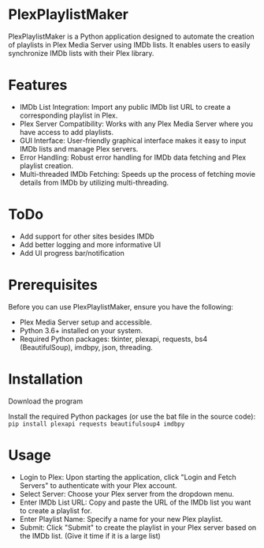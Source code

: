 # PlexPlaylistMaker
PlexPlaylistMaker is a Python application designed to automate the creation of playlists in Plex Media Server using IMDb lists. It enables users to easily synchronize IMDb lists with their Plex library.

# Features
* IMDb List Integration: Import any public IMDb list URL to create a corresponding playlist in Plex.
* Plex Server Compatibility: Works with any Plex Media Server where you have access to add playlists.
* GUI Interface: User-friendly graphical interface makes it easy to input IMDb lists and manage Plex servers.
* Error Handling: Robust error handling for IMDb data fetching and Plex playlist creation.
* Multi-threaded IMDb Fetching: Speeds up the process of fetching movie details from IMDb by utilizing multi-threading.

# ToDo
* Add support for other sites besides IMDb
* Add better logging and more informative UI
* Add UI progress bar/notification

# Prerequisites
Before you can use PlexPlaylistMaker, ensure you have the following:

* Plex Media Server setup and accessible.
* Python 3.6+ installed on your system.
* Required Python packages: tkinter, plexapi, requests, bs4 (BeautifulSoup), imdbpy, json, threading.

# Installation
Download the program

Install the required Python packages (or use the bat file in the source code):
`pip install plexapi requests beautifulsoup4 imdbpy` 

# Usage
* Login to Plex: Upon starting the application, click "Login and Fetch Servers" to authenticate with your Plex account.
* Select Server: Choose your Plex server from the dropdown menu.
* Enter IMDb List URL: Copy and paste the URL of the IMDb list you want to create a playlist for.
* Enter Playlist Name: Specify a name for your new Plex playlist.
* Submit: Click "Submit" to create the playlist in your Plex server based on the IMDb list. (Give it time if it is a large list)
